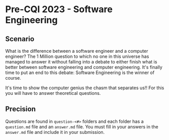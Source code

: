 # Pre-CQI 2023 - Software Engineering

## Scenario

What is the difference between a software engineer and a computer engineer? The 1 Million question to which no one in this universe has managed to answer it without falling into a debate to either finish what is better between software engineering and computer engineering. It's finally time to put an end to this debate: Software Engineering is the winner of course.

It's time to show the computer genius the chasm that separates us!! For this you will have to answer theoretical questions.

## Precision

Questions are found in `question-<#>` folders and each folder has a `question.md` file and an `answer.md` file. You must fill in your answers in the `answer.md` file and include it in your submission.